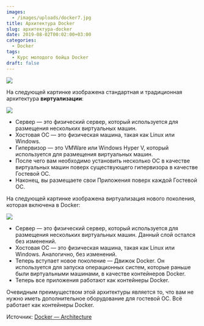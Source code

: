 ```yaml
---
images:
  - /images/uploads/docker7.jpg
title: Архитектура Docker
slug: архитектура-docker
date: 2019-08-02T00:02:00+03:00
categories:
  - Docker
tags:
  - Курс молодого бойца Docker
draft: false
---
```


![](/images/uploads/docker7.jpg)

На следующей картинке изображена стандартная и традиционная архитектура **виртуализации**:

![](https://i.imgur.com/OsIRLqg.jpg)

- Сервер — это физический сервер, который используется для размещения нескольких виртуальных машин.
- Хостовая ОС — это физическая машина, такая как Linux или Windows.
- Гипервизор — это VMWare или Windows Hyper V, который используется для размещения виртуальных машин.
- После чего вам необходимо установить несколько ОС в качестве виртуальных машин поверх существующего гипервизора в качестве Гостевой ОС.
- Наконец, вы размещаете свои Приложения поверх каждой Гостевой ОС.

На следующей картинке изображена виртуализация нового поколения, которая включена в Docker:

![](https://i.imgur.com/7v6IDR7.jpg)

- Сервер — это физический сервер, который используется для размещения нескольких виртуальных машин. Данный слой остался без изменений.
- Хостовая ОС — это физическая машина, такая как Linux или Windows. Аналогично, без изменений.
- Теперь вступает новое поколение —  Движок Docker. Он используется для запуска операционных систем, которые раньше были виртуальными машинами, в качестве контейнеров Docker.
- Теперь все приложения работают как контейнеры Docker.

Очевидным преимуществом этой архитектуры является то, что вам не нужно иметь дополнительное оборудование для гостевой ОС. Всё работает как контейнеры Docker.

Источник: [Docker — Architecture](https://www.tutorialspoint.com/docker/docker_architecture.htm)
